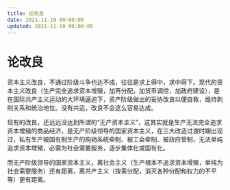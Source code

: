 ```yaml
---
title: 论改良
date: 2021-11-10 00:00:00
updated: 2021-11-10 00:00:00
---
```


# 论改良

资本主义改良，不通过阶级斗争也达不成，往往是求上得中，求中得下。现代的资本主义改良（生产完全追求资本增殖，加再分配，加货币调控，加政府建设），是在国际共产主义运动的大环境逼迫下，资产阶级做出的妥协改良以便自救，维持剥削关系和统治地位。没有共运，改良不会这么容易达成。

现有的改良，还远远没达到所谓的“无产资本主义”，这其实就是生产无法完全追求资本增殖的商品经济，是无产阶级领导的国家资本主义，在三大改造过渡时期出现过，私有生产被国有制生产的购销系统牵制、被工会牵制、被政府管制，无法单纯追求资本增殖，必需为社会需要服务，逐步集体化或国有化。

而无产阶级领导的国家资本主义，离社会主义（生产根本不追求资本增殖，单纯为社会需要服务）还有距离，离共产主义（按需分配，消灭各种分配和权力的不平等）更有距离。
